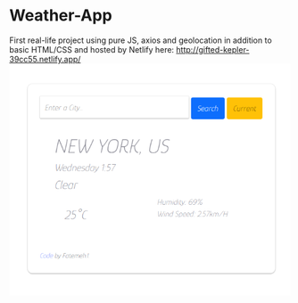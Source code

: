 # Weather-App
First real-life project using pure JS, axios and geolocation in addition to basic HTML/CSS and hosted by Netlify here: http://gifted-kepler-39cc55.netlify.app/
![alt text](https://github.com/FatemehIzadi/Weather-App/blob/6767d3ea38fef0e28c3644da456b6b5cf57972c0/NYC.PNG?raw=true)
